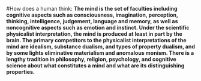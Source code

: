 #How does a human think:
**The mind is the set of faculties including cognitive aspects such as consciousness, imagination, perception, thinking, intelligence, judgement, language and memory,
as well as noncognitive aspects such as emotion and instinct. Under the scientific physicalist interpretation, the mind is produced at least in part by the brain. 
The primary competitors to the physicalist interpretations of the mind are idealism, substance dualism, and types of property dualism, 
and by some lights eliminative materialism and anomalous monism.
There is a lengthy tradition in philosophy, religion, psychology, and cognitive science about what constitutes a mind and what are its distinguishing properties.**
